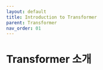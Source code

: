 ```yaml
---
layout: default
title: Introduction to Transformer
parent: Transformer
nav_order: 01
---
```


# Transformer 소개

